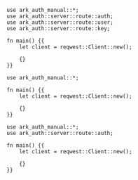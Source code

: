 ```rust,skt-verify-ok
use ark_auth_manual::*;
use ark_auth::server::route::auth;
use ark_auth::server::route::user;
use ark_auth::server::route::key;

fn main() {{
    let client = reqwest::Client::new();

    {}
}}
```

```rust,skt-verify-bad-request
use ark_auth_manual::*;

fn main() {{
    let client = reqwest::Client::new();

    {}
}}
```

```rust,skt-verify-forbidden
use ark_auth_manual::*;
use ark_auth::server::route::auth;

fn main() {{
    let client = reqwest::Client::new();

    {}
}}
```
